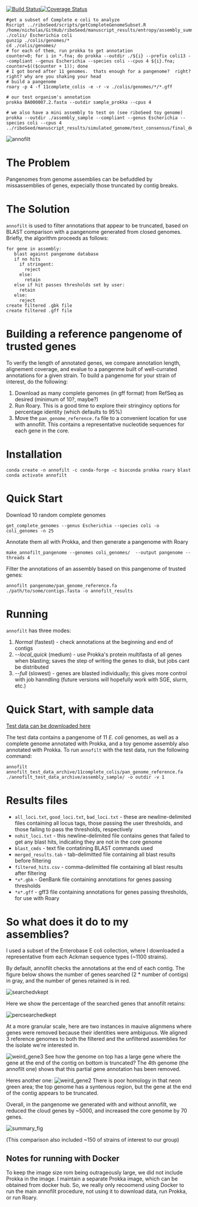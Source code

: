 [![Build Status](https://travis-ci.org/nickp60/annofilt.svg?branch=master)](https://travis-ci.org/nickp60/annofilt)[![Coverage Status](https://coveralls.io/repos/github/nickp60/annofilt/badge.svg?branch=master)](https://coveralls.io/github/nickp60/annofilt?branch=master)
```
#get a subset of Complete e coli to analyze
Rscript ../riboSeed/scripts/getCompleteGenomeSubset.R /home/nicholas/GitHub/riboSeed/manuscript_results/entropy/assembly_summary.txt ./colis/ Escherichia coli
gunzip ./colis/genomes/*
cd ./colis/genomes/
# for each of them, run prokka to get annotation
counter=0; for i in *.fna; do prokka --outdir ./${i} --prefix coli13 --compliant --genus Escherichia --species coli --cpus 4 ${i}.fna; counter=$(($counter + 1)); done
# I got bored after 11 genomes.  thats enough for a pangenome?  right? right? why are you shaking your head
# build a pangenome
roary -p 4 -f 11complete_colis -e -r -v ./colis/genomes/*/*.gff

# our test organism's annotation
prokka BA000007.2.fasta --outdir sample_prokka --cpus 4

# we also have a mini assembly to test on (see riboSeed toy genome)
prokka --outdir ./assembly_sample --compliant --genus Escherichia --species coli --cpus 4 ../riboSeed/manuscript_results/simulated_genome/test_consensus/final_de_fere_novo_assembly/contigs.fasta
```
![annofilt](https://github.com/nickp60/annofilt/blob/master/docs/icon/icon.svg)

# The Problem
Pangenomes from genome assemblies can be befuddled by missassemblies of genes, expecially those truncated by contig breaks.

# The Solution
`annofilt` is used to filter annotations that appear to be truncated, based on BLAST comparison with a pangenome generated from closed genomes.  Briefly, the algorithm proceeds as follows:


```
for gene in assembly:
   blast against pangenome database
   if no hits
     if stringent:
	   reject
     else:
	   retain
   else if hit passes thresholds set by user:
     retain
   else:
     reject
create filtered .gbk file
create filtered .gff file
```


# Building a reference pangenome of trusted genes
To verify the length of annotated genes, we compare annotation length, alignement coverage, and evalue to a pangenme built of well-currated annotations for a given strain.  To build a pangenome for your strain of interest, do the following:

1. Download as many complete genomes (in gff format) from RefSeq as desired (minimum of 10?, maybe?)
2. Run Roary.  This is a good time to explore their stringincy options for percentage identity (which defaults to 95%)
3. Move the `pan_genome_reference.fa` file to a convenient location for use with annofilt.  This contains a representative nucleotide sequences for each gene in the core.

# Installation
```
conda create -n annofilt -c conda-forge -c bioconda prokka roary blast
conda activate annofilt
```

# Quick Start

Download 10 random complete genomes
```
get_complete_genomes --genus Escherichia --species coli -o coli_genomes -n 25
```

Annotate them all with Prokka, and then generate a pangenome with Roary
```
make_annofilt_pangenome --genomes coli_genomes/  --output pangenome --threads 4
```

Filter the annotations of an assembly based on this pangenome of trusted genes:

```
annofilt pangenome/pan_genome_reference.fa ./path/to/some/contigs.fasta -o annofilt_results
```

# Running
`annofilt` has three modes:
1. *Normal* (fastest) - check annotations at the beginning and end of contigs
2. *--local_quick* (medium) - use Prokka's protein multifasta  of all genes when blasting; saves the step of writing the genes to disk, but jobs cant be distributed
3. *--full* (slowest) - genes are blasted individually; this gives more control with job hanndling (future versions will hopefully work with SGE, slurm, etc.)

# Quick Start, with sample data

[Test data can be downloaded here](https://zenodo.org/record/1196324/files/annofilt_test_data_archive.tar.gz)

The test data contains a pangenome of 11 *E. coli* genomes, as well as a complete genome annotated with Prokka, and a toy genome assembly also annotated with Prokka.  To run `annofilt` with the test data, run the following command:

```
annofilt annofilt_test_data_archive/11complete_colis/pan_genome_reference.fa ./annofilt_test_data_archive/assembly_sample/ -o outdir -v 1
```

# Results files
- `all_loci.txt`, `good_loci.txt`, `bad_loci.txt` - these are newline-delimited files containing all locus tags, those passing the user thresholds, and those failing to pass the thresholds, respectively
- `nohit_loci.txt` - this newline-delimited file contains genes that failed to get any blast hits, indicating they are not in the core genome
- `blast_cmds` - text file contatining BLAST commands used
- `merged_results.tab` - tab-delimitted file containing all blast results before filtering
- `filtered_hits.csv` - comma-delimitted file containing all blast results after filtering
- `*x*.gbk` - GenBank file containing annotations for genes passing thresholds
- `*x*.gff` - gff3 file containing annotations for genes passing thresholds, for use with Roary


# So what does it do to my assemblies?
I used a subset of the Enterobase E coli collection, where I downloaded a representative from each Ackman sequence types (~1100 strains).

By default, annofilt checks the annotations at the end of each contig. The figure below shows the number of genes searched (2 * number of contigs) in gray, and the number of genes retained is in red.

![searchedvkept](https://github.com/nickp60/annofilt/blob/master/docs/readme_figs/ent2.png)


Here we show the percentage of the searched genes that annofilt retains:

![percsearchedkept](https://github.com/nickp60/annofilt/blob/master/docs/readme_figs/ents.png)

At a more granular scale, here are two instances in mauive alignmens where genes were removed because their identities were ambiguous.  We aligned 3 reference genomes to both the filtered and the unfiltered assemblies for the isolate we're interested in.

![weird_gene3](https://github.com/nickp60/annofilt/blob/master/docs/readme_figs/weird_gene3.png)
See how the genome on top has a large gene where the gene at the end of the contig on bottom is truncated?  The 4th genome (the annofilt one) shows that this partial gene annotation has been removed.

Heres another one:
![weird_gene2](https://github.com/nickp60/annofilt/blob/master/docs/readme_figs/weird_gene2.png)
There is poor homology in that neon green area; the top genome has a syntenous region, but the gene at the end of the contig appears to be truncated.

Overall, in the pangenome we generated with and without annofilt, we reduced the cloud genes by ~5000, and increased the core genome by 70 genes.

![summary_fig](https://github.com/nickp60/annofilt/blob/master/docs/readme_figs/summary.png)


(This comparison also included ~150 of strains of interest to our group)


## Notes for running with Docker
To keep the image size rom being outrageously large, we did not include Prokka in the image.  I maintain a separate Prokka image, which can be obtained from docker hub.  So, we really only recoomend using Docker to run the main annofilt procedure, not using it to download data, run Prokka, or run Roary.
